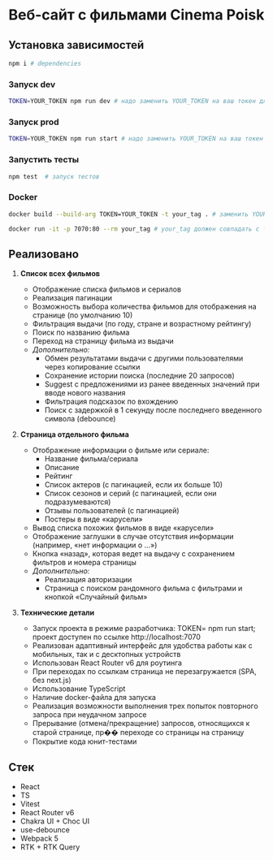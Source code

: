 # Веб-сайт с фильмами Cinema Poisk

## Установка зависимостей

```bash
npm i # dependencies
```

### Запуск dev

```bash
TOKEN=YOUR_TOKEN npm run dev # надо заменить YOUR_TOKEN на ваш токен для апи
```

### Запуск prod

```bash
TOKEN=YOUR_TOKEN npm run start # надо заменить YOUR_TOKEN на ваш токен для апи
```

### Запустить тесты

```bash
npm test  # запуск тестов
```

### Docker

```bash
docker build --build-arg TOKEN=YOUR_TOKEN -t your_tag . # заменить YOUR_TOKEN и по желанию your tag
```

```bash
docker run -it -p 7070:80 --rm your_tag # your_tag должен совпадать с тем, что сверху
```

## Реализовано

1. **Список всех фильмов**
    - Отображение списка фильмов и сериалов
    - Реализация пагинации
    - Возможность выбора количества фильмов для отображения на странице (по умолчанию 10)
    - Фильтрация выдачи (по году, стране и возрастному рейтингу)
    - Поиск по названию фильма
    - Переход на страницу фильма из выдачи
    - *Дополнительно:*
        - Обмен результатами выдачи с другими пользователями через копирование ссылки
        - Сохранение истории поиска (последние 20 запросов)
        - Suggest с предложениями из ранее введенных значений при вводе нового названия
        - Фильтрация подсказок по вхождению
        - Поиск с задержкой в 1 секунду после последнего введенного символа (debounce)

2. **Страница отдельного фильма**
    - Отображение информации о фильме или сериале:
        - Название фильма/сериала
        - Описание
        - Рейтинг
        - Список актеров (с пагинацией, если их больше 10)
        - Список сезонов и серий (с пагинацией, если они подразумеваются)
        - Отзывы пользователей (с пагинацией)
        - Постеры в виде «карусели»
    - Вывод списка похожих фильмов в виде «карусели»
    - Отображение заглушки в случае отсутствия информации (например, «нет информации о ...»)
    - Кнопка «назад», которая ведет на выдачу с сохранением фильтров и номера страницы
    - *Дополнительно:*
        - Реализация авторизации
        - Страница с поиском рандомного фильма с фильтрами и кнопкой «Случайный фильм»
3. **Технические детали**
    - Запуск проекта в режиме разработчика: TOKEN=<your api token> npm run start; проект доступен по
      ссылке http://localhost:7070
    - Реализован адаптивный интерфейс для удобства работы как с мобильных, так и с десктопных устройств
    - Использован React Router v6 для роутинга
    - При переходах по ссылкам страница не перезагружается (SPA, без next.js)
    - Использование TypeScript
    - Наличие docker-файла для запуска
    - Реализация возможности выполнения трех попыток повторного запроса при неудачном запросе
    - Прерывание (отмена/прекращение) запросов, относящихся к старой странице, пр�� переходе со страницы на страницу
    - Покрытие кода юнит-тестами

## Стек

+ React
+ TS
+ Vitest
+ React Router v6
+ Chakra UI + Choc UI
+ use-debounce
+ Webpack 5
+ RTK + RTK Query
